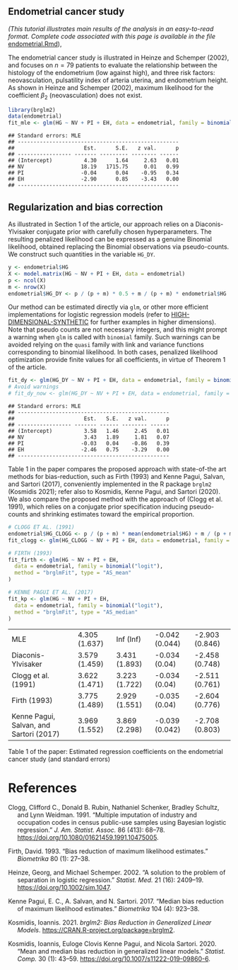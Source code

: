 ## Endometrial cancer study

*(This tutorial illustrates main results of the analysis in an
easy-to-read format. Complete code associated with this page is
available in the file*
[endometrial.Rmd](https://github.com/tommasorigon/logistic-bias-reduction/blob/main/ENDOMETRIAL/endometrial.Rmd)),

The endometrial cancer study is illustrated in Heinze and Schemper
(2002), and focuses on *n* = 79 patients to evaluate the relationship
between the histology of the endometrium (low against high), and three
risk factors: neovasculation, pulsatility index of arteria uterina, and
endometrium height. As shown in Heinze and Schemper (2002), maximum
likelihood for the coefficient *β*<sub>2</sub> (neovasculation) does not
exist.

``` r
library(brglm2)
data(endometrial)
fit_mle <- glm(HG ~ NV + PI + EH, data = endometrial, family = binomial("logit"))
```

    ## Standard errors: MLE
    ## ---------------------------------------------------
    ##                      Est.      S.E.   z val.      p
    ## ----------------- ------- --------- -------- ------
    ## (Intercept)          4.30      1.64     2.63   0.01
    ## NV                  18.19   1715.75     0.01   0.99
    ## PI                  -0.04      0.04    -0.95   0.34
    ## EH                  -2.90      0.85    -3.43   0.00
    ## ---------------------------------------------------

## Regularization and bias correction

As illustrated in Section 1 of the article, our approach relies on a
Diaconis-Ylvisaker conjugate prior with carefully chosen
hyperparameters. The resulting penalized likelihood can be expressed as
a genuine Binomial likelihood, obtained replacing the Binomial
observations via pseudo-counts. We construct such quantities in the
variable `HG_DY`.

``` r
y <- endometrial$HG
X <- model.matrix(HG ~ NV + PI + EH, data = endometrial)
p <- ncol(X)
m <- nrow(X)
endometrial$HG_DY <- p / (p + m) * 0.5 + m / (p + m) * endometrial$HG
```

Our method can be estimated directly via `glm`, or other more efficient
implementations for logistic regression models (refer to
[HIGH-DIMENSIONAL-SYNTHETIC](../HIGH-DIMENSIONAL-SYNTHETIC) for further
examples in higher dimensions). Note that pseudo counts are not
necessary integers, and this might prompt a warning when `glm` is called
with `binomial` family. Such warnings can be avoided relying on the
`quasi` family with link and variance functions corresponding to
binomial likelihood. In both cases, penalized likelihood optimization
provide finite values for all coefficients, in virtue of Theorem 1 of
the article.

``` r
fit_dy <- glm(HG_DY ~ NV + PI + EH, data = endometrial, family = binomial("logit"))
# Avoid warnings
# fit_dy_now <- glm(HG_DY ~ NV + PI + EH, data = endometrial, family = quasi(link = "logit",variance = "mu(1-mu)"))
```

    ## Standard errors: MLE
    ## ------------------------------------------------
    ##                      Est.   S.E.   z val.      p
    ## ----------------- ------- ------ -------- ------
    ## (Intercept)          3.58   1.46     2.45   0.01
    ## NV                   3.43   1.89     1.81   0.07
    ## PI                  -0.03   0.04    -0.86   0.39
    ## EH                  -2.46   0.75    -3.29   0.00
    ## ------------------------------------------------

Table 1 in the paper compares the proposed approach with state-of-the
art methods for bias-reduction, such as Firth (1993) and Kenne Pagui,
Salvan, and Sartori (2017), conveniently implemented in the R package
`brglm2` (Kosmidis 2021); refer also to Kosmidis, Kenne Pagui, and
Sartori (2020). We also compare the proposed method with the approach of
(Clogg et al. 1991), which relies on a conjugate prior specification
inducing pseudo-counts and shrinking estimates toward the empirical
proportion.

``` r
# CLOGG ET AL. (1991)
endometrial$HG_CLOGG <- p / (p + m) * mean(endometrial$HG) + m / (p + m) * endometrial$HG
fit_clogg <- glm(HG_CLOGG ~ NV + PI + EH, data = endometrial, family = binomial("logit"))

# FIRTH (1993)
fit_firth <- glm(HG ~ NV + PI + EH,
  data = endometrial, family = binomial("logit"),
  method = "brglmFit", type = "AS_mean"
)

# KENNE PAGUI ET AL. (2017)
fit_kp <- glm(HG ~ NV + PI + EH,
  data = endometrial, family = binomial("logit"),
  method = "brglmFit", type = "AS_median"
)
```

|                                         |               |               |                |                |
|:----------------------------------------|:--------------|:--------------|:---------------|:---------------|
| MLE                                     | 4.305 (1.637) | Inf (Inf)     | -0.042 (0.044) | -2.903 (0.846) |
| Diaconis-Ylvisaker                      | 3.579 (1.459) | 3.431 (1.893) | -0.034 (0.04)  | -2.458 (0.748) |
| Clogg et al. (1991)                     | 3.622 (1.471) | 3.223 (1.722) | -0.034 (0.04)  | -2.511 (0.761) |
| Firth (1993)                            | 3.775 (1.489) | 2.929 (1.551) | -0.035 (0.04)  | -2.604 (0.776) |
| Kenne Pagui, Salvan, and Sartori (2017) | 3.969 (1.552) | 3.869 (2.298) | -0.039 (0.042) | -2.708 (0.803) |

Table 1 of the paper: Estimated regression coefficients on the
endometrial cancer study (and standard errors)

# References

<div id="refs" class="references csl-bib-body hanging-indent">

<div id="ref-Clogg1991" class="csl-entry">

Clogg, Clifford C., Donald B. Rubin, Nathaniel Schenker, Bradley
Schultz, and Lynn Weidman. 1991. “<span class="nocase">Multiple
imputation of industry and occupation codes in census public-use samples
using Bayesian logistic regression</span>.” *J. Am. Statist. Assoc.* 86
(413): 68–78. <https://doi.org/10.1080/01621459.1991.10475005>.

</div>

<div id="ref-Firth1993" class="csl-entry">

Firth, David. 1993. “<span class="nocase">Bias reduction of maximum
likelihood estimates</span>.” *Biometrika* 80 (1): 27–38.

</div>

<div id="ref-Heinze2002" class="csl-entry">

Heinze, Georg, and Michael Schemper. 2002. “<span class="nocase">A
solution to the problem of separation in logistic regression</span>.”
*Statist. Med.* 21 (16): 2409–19. <https://doi.org/10.1002/sim.1047>.

</div>

<div id="ref-Pagui2017" class="csl-entry">

Kenne Pagui, E. C., A. Salvan, and N. Sartori. 2017. “<span
class="nocase">Median bias reduction of maximum likelihood
estimates</span>.” *Biometrika* 104 (4): 923–38.

</div>

<div id="ref-brglm2" class="csl-entry">

Kosmidis, Ioannis. 2021. *<span class="nocase">brglm2</span>: Bias
Reduction in Generalized Linear Models*.
<https://CRAN.R-project.org/package=brglm2>.

</div>

<div id="ref-Kosmidis2020" class="csl-entry">

Kosmidis, Ioannis, Euloge Clovis Kenne Pagui, and Nicola Sartori. 2020.
“<span class="nocase">Mean and median bias reduction in generalized
linear models</span>.” *Statist. Comp.* 30 (1): 43–59.
<https://doi.org/10.1007/s11222-019-09860-6>.

</div>

</div>
